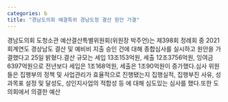 ```yaml
---
categories: b
title: "경남도의회 예결특위 경남도청 결산 원안 가결"
---
```

경남도의회 도청소관 예산결산특별위원회(위원장 박주언)는 제398회 정례회 중 2021회계연도 경상남도 결산 및 예비비 지출 승인 건에 대해 종합심사를 실시하고 원안을 가결했다고 25일 밝혔다.결산 규모는 세입 13조153억원, 세출 12조3756억원, 잉여금 6397억원으로 전년보다 세입은 1조168억원, 세출은 1조90억원이 증가했다.심사 위원들은 집행부의 정책 및 사업관리가 효율적으로 진행됐는지 집행실적, 집행부진 사유, 성과목표 설정 및 달성도, 성인지사업의 적합성 등 에 대해 심도있는 심사를 했다.또한 도의회에서 의결한 예산